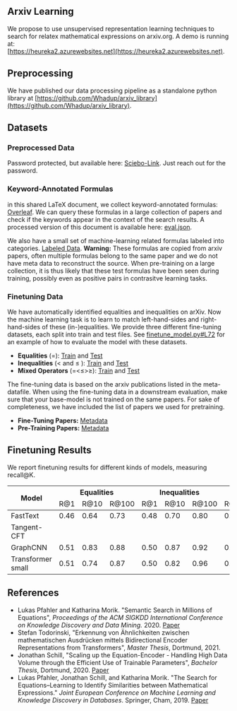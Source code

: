 ## Arxiv Learning
We propose to use unsupervised representation learning techniques to search for relatex mathematical expressions on arxiv.org. A demo is running at:  
[https://heureka2.azurewebsites.net](https://heureka2.azurewebsites.net).

## Preprocessing

We have published our data processing pipeline as a standalone python library at [https://github.com/Whadup/arxiv_library](https://github.com/Whadup/arxiv_library). 

## Datasets

### Preprocessed Data

Password protected, but available here: [Sciebo-Link](https://tu-dortmund.sciebo.de/s/Ul9xSFnbeQFV9qC). 
Just reach out for the password.

### Keyword-Annotated Formulas

in this shared LaTeX document, we collect keyword-annotated formulas: [Overleaf](https://www.overleaf.com/8721648589nrjxgwmtzfvm). We can query these formulas in a large collection of papers and check if the keywords appear in the context of the search results. A processed version of this document is available here: [eval.json](https://github.com/Whadup/arxiv_learning/blob/master/eval.json).

We also have a small set of machine-learning related formulas labeled into categories. [Labeled Data](https://github.com/Whadup/arxiv_learning/blob/master/eval.json). __Warning:__ These formulas are copied from arxiv papers, often multiple formulas belong to the same paper and we do not have meta data to reconstruct the source. When pre-training on a large collection, it is thus likely that these test formulas have been seen during training, possibly even as positive pairs in contrasitve learning tasks.

### Finetuning Data
We have automatically identified equalities and inequalities on arXiv. Now the machine learning task is to learn to match left-hand-sides and right-hand-sides of these (in-)equalities. We provide three different fine-tuning datasets, each split into train and test files. See [finetune_model.py#L72](https://github.com/Whadup/arxiv_learning/blob/799cb2f861fef70fdd46acf23c3ed97064655ef4/arxiv_learning/jobs/finetune_model.py#L72) for an example of how to evaluate the model with these datasets.

- __Equalities__ (=):  [Train](https://github.com/Whadup/arxiv_learning/blob/master/data/finetune_equalities_train.jsonl.gz) and [Test](https://github.com/Whadup/arxiv_learning/blob/master/data/finetune_equalities_test.jsonl.gz)
- __Inequalities__ (< and ≤ ): [Train](https://github.com/Whadup/arxiv_learning/blob/master/data/finetune_inequalities_train.jsonl.gz) and [Test](https://github.com/Whadup/arxiv_learning/blob/master/data/finetune_inequalities_test.jsonl.gz)
- __Mixed Operators__ (=<≤>≥): [Train](https://github.com/Whadup/arxiv_learning/blob/master/data/finetune_relations_train.jsonl.gz) and [Test](https://github.com/Whadup/arxiv_learning/blob/master/data/finetune_relations_test.jsonl.gz)

The fine-tuning data is based on the arxiv publications listed in the meta-datafile. When using the fine-tuning data in a downstream evaluation, make sure that your base-model is not trained on the same papers.
For sake of completeness, we have included the list of papers we used for pretraining.

- __Fine-Tuning Papers:__ [Metadata](https://github.com/Whadup/arxiv_learning/blob/master/data/test_papers_meta.json.gz)
- __Pre-Training Papers:__ [Metadata](https://github.com/Whadup/arxiv_learning/blob/master/data/train_papers_meta.json.gz)

## Finetuning Results

We report finetuning results for different kinds of models, measuring recall@K.

<table>
<thead>
  <tr>
    <th rowspan="2">Model</th>
    <th colspan="3">Equalities</th>
    <th colspan="3">Inequalities</th>
    <th colspan="3">Mixed Operators</th>
  </tr>
  <tr>
    <td>R@1</td>
    <td>R@10</td>
    <td>R@100</td>
    <td>R@1</td>
    <td>R@10</td>
    <td>R@100</td>
    <td>R@1</td>
    <td>R@10</td>
    <td>R@100</td>
  </tr>
</thead>
<tbody>
  <tr>
    <td>FastText</td>
    <td>0.46</td>
    <td>0.64</td>
    <td>0.73</td>
    <td>0.48</td>
    <td>0.70</td>
    <td>0.80</td>
    <td>0.47</td>
    <td>0.63</td>
    <td>0.73</td>
  </tr>
  <tr>
    <td>Tangent-CFT</td>
    <td></td>
    <td></td>
    <td></td>
    <td></td>
    <td></td>
    <td></td>
    <td></td>
    <td></td>
    <td></td>
  </tr>
  <tr>
    <td>GraphCNN</td>
    <td>0.51</td>
    <td>0.83</td>
    <td>0.88</td>
    <td>0.50</td>
    <td>0.87</td>
    <td>0.92</td>
    <td>0.51</td>
    <td>0.83</td>
    <td>0.88</td>
  </tr>
  <tr>
    <td>Transformer small</td>
    <td>0.51</td>
    <td>0.74</td>
    <td>0.87</td>
    <td>0.50</td>
    <td>0.82</td>
    <td>0.96</td>
    <td>0.52</td>
    <td>0.74</td>
    <td>0.86</td>
  </tr>
</tbody>
</table>

## References

- Lukas Pfahler and Katharina Morik. "Semantic Search in Millions of Equations", *Proceedings of the ACM SIGKDD International Conference on Knowledge Discovery and Data Mining.* 2020. [Paper](https://dl.acm.org/doi/pdf/10.1145/3394486.3403056)
- Stefan Todorinski, "Erkennung von Ähnlichkeiten zwischen mathematischen Ausdrücken mittels Bidirectional Encoder Representations from Transformers", *Master Thesis*, Dortmund, 2021.
- Jonathan Schill, "Scaling up the Equation-Encoder - Handling High Data Volume through the Efficient Use of Trainable Parameters", *Bachelor Thesis*, Dortmund, 2020. [Paper](https://www-ai.cs.tu-dortmund.de/auto?self=%24g2mkm58yyo)
- Lukas Pfahler, Jonathan Schill, and Katharina Morik. "The Search for Equations–Learning to Identify Similarities between Mathematical Expressions." *Joint European Conference on Machine Learning and Knowledge Discovery in Databases*. Springer, Cham, 2019. [Paper](https://link.springer.com/chapter/10.1007/978-3-030-46133-1_42)

